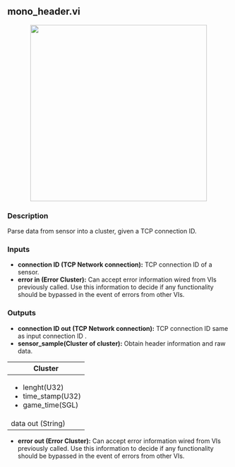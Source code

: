## mono_header.vi
<p align="center">
<img src="https://github.com/monoDriveIO/client/blob/lv_client_docs/WikiPhotos/LV_client/simulator/monoDrive_lvlib_mono__headerc.png?raw=true" 
width="400"  />
</p>

### Description 
Parse data from sensor into a cluster, given a TCP connection ID.

### Inputs

- **connection ID (TCP Network connection):** TCP connection ID of a sensor.
- **error in (Error Cluster):** Can accept error information wired from VIs previously called. Use this information to decide if any functionality should be bypassed in the event of errors from other VIs.


### Outputs

- **connection ID out (TCP Network connection):** TCP connection ID same as input connection ID  .
- **sensor_sample(Cluster of cluster):** Obtain header information and raw data.

| Cluster        | 
| ------------- | 
| <ul><li>lenght(U32)</li><li>time_stamp(U32)</li><li>game_time(SGL)</li></ul>|
| data out (String) |

- **error out (Error Cluster):** Can accept error information wired from VIs previously called. Use this information to decide if any functionality should be bypassed in the event of errors from other VIs.
